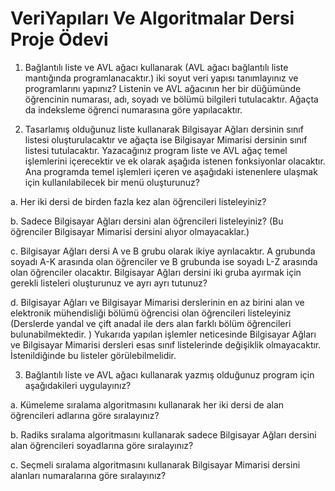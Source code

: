# VeriYapıları Ve Algoritmalar Dersi Proje Ödevi
1.	Bağlantılı liste ve AVL ağacı kullanarak (AVL ağacı bağlantılı liste mantığında programlanacaktır.) iki soyut veri yapısı tanımlayınız ve programlarını yapınız? Listenin ve AVL ağacının her bir düğümünde öğrencinin numarası, adı, soyadı ve bölümü bilgileri tutulacaktır.  Ağaçta da indeksleme öğrenci numarasına göre yapılacaktır. 

2.	Tasarlamış olduğunuz liste kullanarak Bilgisayar Ağları dersinin sınıf listesi oluşturulacaktır ve ağaçta ise Bilgisayar Mimarisi dersinin sınıf listesi tutulacaktır. Yazacağınız program liste ve AVL ağaç temel işlemlerini içerecektir ve ek olarak aşağıda istenen fonksiyonlar olacaktır. Ana programda temel işlemleri içeren ve aşağıdaki istenenlere ulaşmak için kullanılabilecek bir menü oluşturunuz? 

 a.	Her iki dersi de birden fazla kez alan öğrencileri listeleyiniz?
 
 b.	Sadece Bilgisayar Ağları dersini alan öğrencileri listeleyiniz? (Bu öğrenciler Bilgisayar Mimarisi dersini alıyor olmayacaklar.)
 
 c.	Bilgisayar Ağları dersi A ve B grubu olarak ikiye ayrılacaktır. A grubunda soyadı A-K arasında olan öğrenciler ve B grubunda ise soyadı L-Z arasında olan öğrenciler olacaktır. Bilgisayar Ağları dersini iki gruba ayırmak için gerekli listeleri oluşturunuz ve ayrı ayrı tutunuz?
 
 d.	Bilgisayar Ağları ve Bilgisayar Mimarisi derslerinin en az birini alan ve elektronik mühendisliği bölümü öğrencisi olan öğrencileri listeleyiniz (Derslerde yandal ve çift anadal ile ders alan farklı bölüm öğrencileri bulunabilmektedir. ) 
Yukarıda yapılan işlemler neticesinde Bilgisayar Ağları ve Bilgisayar Mimarisi dersleri esas sınıf listelerinde değişiklik olmayacaktır. İstenildiğinde bu listeler görülebilmelidir.


3.	Bağlantılı liste ve AVL ağacı kullanarak yazmış olduğunuz program için aşağıdakileri uygulayınız? 

 a.	Kümeleme sıralama algoritmasını kullanarak her iki dersi de alan öğrencileri adlarına göre sıralayınız?
 
 b.	Radiks sıralama algoritmasını kullanarak sadece Bilgisayar Ağları dersini alan öğrencileri soyadlarına göre sıralayınız?
 
 c.	Seçmeli sıralama algoritmasını kullanarak Bilgisayar Mimarisi dersini alanları numaralarına göre sıralayınız?

